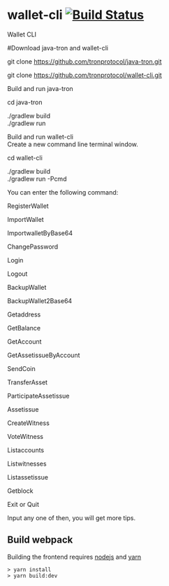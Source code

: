 # wallet-cli [![Build Status](https://travis-ci.org/tronprotocol/wallet-cli.svg?branch=master)](https://travis-ci.org/tronprotocol/wallet-cli)
Wallet CLI


#Download java-tron and wallet-cli

git clone https://github.com/tronprotocol/java-tron.git

git clone https://github.com/tronprotocol/wallet-cli.git


Build and run java-tron

cd java-tron

./gradlew build      
./gradlew run
 

Build and run wallet-cli  
Create a new command line terminal window.

cd wallet-cli

./gradlew build      
./gradlew run -Pcmd
 
You can enter the following command: 

RegisterWallet

ImportWallet

ImportwalletByBase64

ChangePassword

Login

Logout

BackupWallet

BackupWallet2Base64

Getaddress

GetBalance

GetAccount

GetAssetissueByAccount

SendCoin

TransferAsset

ParticipateAssetissue

Assetissue

CreateWitness

VoteWitness

Listaccounts

Listwitnesses

Listassetissue

Getblock

Exit or Quit

Input any one of then, you will get more tips.

## Build webpack

Building the frontend requires [nodejs](https://nodejs.org/en/) and [yarn](https://yarnpkg.com/en/)

```
> yarn install
> yarn build:dev
```
